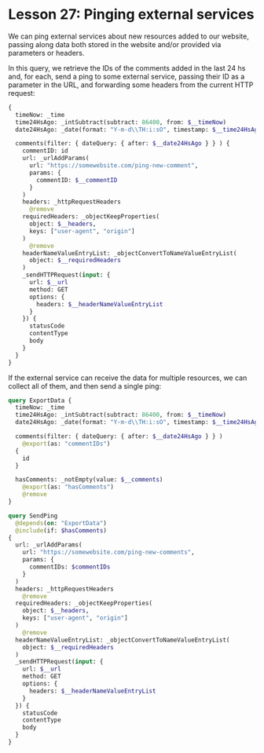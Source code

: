 # Lesson 27: Pinging external services

We can ping external services about new resources added to our website, passing along data both stored in the website and/or provided via parameters or headers.

In this query, we retrieve the IDs of the comments added in the last 24 hs and, for each, send a ping to some external service, passing their ID as a parameter in the URL, and forwarding some headers from the current HTTP request:

```graphql
{
  timeNow: _time  
  time24HsAgo: _intSubtract(subtract: 86400, from: $__timeNow)
  date24HsAgo: _date(format: "Y-m-d\\TH:i:sO", timestamp: $__time24HsAgo)

  comments(filter: { dateQuery: { after: $__date24HsAgo } } ) {
    commentID: id
    url: _urlAddParams(
      url: "https://somewebsite.com/ping-new-comment",
      params: {
        commentID: $__commentID
      }
    )
    headers: _httpRequestHeaders
      @remove
    requiredHeaders: _objectKeepProperties(
      object: $__headers,
      keys: ["user-agent", "origin"]
    )
      @remove
    headerNameValueEntryList: _objectConvertToNameValueEntryList(
      object: $__requiredHeaders
    )
    _sendHTTPRequest(input: {
      url: $__url
      method: GET
      options: {
        headers: $__headerNameValueEntryList
      }
    }) {
      statusCode
      contentType
      body
    }
  }
}
```

If the external service can receive the data for multiple resources, we can collect all of them, and then send a single ping:

```graphql
query ExportData {
  timeNow: _time  
  time24HsAgo: _intSubtract(subtract: 86400, from: $__timeNow)
  date24HsAgo: _date(format: "Y-m-d\\TH:i:sO", timestamp: $__time24HsAgo)

  comments(filter: { dateQuery: { after: $__date24HsAgo } } )
    @export(as: "commentIDs")
  {
    id
  }

  hasComments: _notEmpty(value: $__comments)
    @export(as: "hasComments")
    @remove
}

query SendPing
  @depends(on: "ExportData")
  @include(if: $hasComments)
{
  url: _urlAddParams(
    url: "https://somewebsite.com/ping-new-comments",
    params: {
      commentIDs: $commentIDs
    }
  )
  headers: _httpRequestHeaders
    @remove
  requiredHeaders: _objectKeepProperties(
    object: $__headers,
    keys: ["user-agent", "origin"]
  )
    @remove
  headerNameValueEntryList: _objectConvertToNameValueEntryList(
    object: $__requiredHeaders
  )
  _sendHTTPRequest(input: {
    url: $__url
    method: GET
    options: {
      headers: $__headerNameValueEntryList
    }
  }) {
    statusCode
    contentType
    body
  }
}
```
